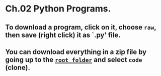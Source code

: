 # Ch.02 Python Programs.
## To download a program, click on it, choose `raw`, then save (right click) it as  `.py' file.
## You can download everything in a zip file by going up to the [`root folder`](https://github.com/com-py/intro) and select `code` (clone).
